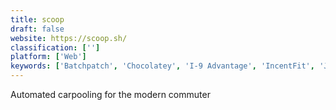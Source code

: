 ```yaml
---
title: scoop
draft: false 
website: https://scoop.sh/
classification: ['']
platform: ['Web']
keywords: ['Batchpatch', 'Chocolatey', 'I-9 Advantage', 'IncentFit', 'Just Install', 'Ketarin', 'Lyft Line', 'OneGet', 'Patch My PC', 'Peanut Butter', 'PurelyHR : Time-Off', 'Ride', 'Skilo', 'Soon On Netflix', 'Sumo', 'Synaptic', 'Trailer Gods', 'Trailer Town', 'TrailerNite']
---
```

Automated carpooling for the modern commuter
